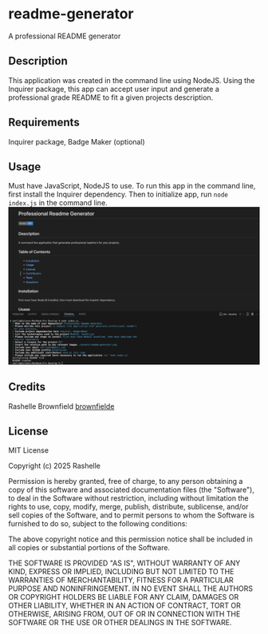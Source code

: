 # readme-generator
A professional README generator

## Description 
This application was created in the command line using NodeJS. Using the Inquirer package, this app can accept user input and generate a professional grade README to fit a given projects description. 

## Requirements 
Inquirer package, Badge Maker (optional)

## Usage 
Must have JavaScript, NodeJS to use. 
To run this app in the command line, first install the Inquirer dependency. Then to initialize app, run `node index.js` in the command line. 
![README and terminal example](./Assets/final-readme-screenshot.png)

## Credits
Rashelle Brownfield [brownfielde](https://github.com/brownfielde)

## License 
MIT License

Copyright (c) 2025 Rashelle

Permission is hereby granted, free of charge, to any person obtaining a copy
of this software and associated documentation files (the "Software"), to deal
in the Software without restriction, including without limitation the rights
to use, copy, modify, merge, publish, distribute, sublicense, and/or sell
copies of the Software, and to permit persons to whom the Software is
furnished to do so, subject to the following conditions:

The above copyright notice and this permission notice shall be included in all
copies or substantial portions of the Software.

THE SOFTWARE IS PROVIDED "AS IS", WITHOUT WARRANTY OF ANY KIND, EXPRESS OR
IMPLIED, INCLUDING BUT NOT LIMITED TO THE WARRANTIES OF MERCHANTABILITY,
FITNESS FOR A PARTICULAR PURPOSE AND NONINFRINGEMENT. IN NO EVENT SHALL THE
AUTHORS OR COPYRIGHT HOLDERS BE LIABLE FOR ANY CLAIM, DAMAGES OR OTHER
LIABILITY, WHETHER IN AN ACTION OF CONTRACT, TORT OR OTHERWISE, ARISING FROM,
OUT OF OR IN CONNECTION WITH THE SOFTWARE OR THE USE OR OTHER DEALINGS IN THE
SOFTWARE.





